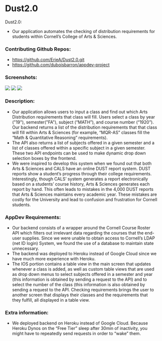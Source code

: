 # Dust2.0


Dust2.0: 
- Our application automates the checking of distribution requirements for students within Cornell’s College of Arts & Sciences.


### Contributing Github Repos:

- https://github.com/ErieA/Dust2.0.git
- https://github.com/duboisbarron/appdev-project

### Screenshots:
![](https://imgur.com/a/Rio9M9E)
![](https://imgur.com/a/1PxfoaP)
![](https://imgur.com/a/aaUXUkh)

### Description:
- Our application allows users to input a class and find out which Arts Distribution requirements that class will fill. Users select a class by year ("19"), semester("FA"), subject (“MATH”), and course number (“1920”). Our backend returns a list of the distribution requirements that that class will fill within Arts & Sciences (for example, “MQR-AS” classes fill the “Math & Quantitative Reasoning” requirements).
- The API also returns a list of subjects offered in a given semester and a list of classes offered within a specific subject in a given semester. These two API endpoints can be used to make dynamic drop down selection boxes by the frontend.
- We were inspired to develop this system when we found out that both Arts & Sciences and CALS have an online DUST report system. DUST reports show a student’s progress through their college requirements. Interestingly, though CALS’ system generates a report electronically based on a students’ course history, Arts & Sciences generates each report by hand. This often leads to mistakes in the 4,000 DUST reports that Arts & Sciences maintains every academic year. These mistakes are costly for the University and lead to confusion and frustration for Cornell students.

### AppDev Requirements:
- Our backend consists of a wrapper around the Cornell Course Roster API which filters out irrelevant data regarding the courses that the end-user supplies. Since we were unable to obtain access to Cornell’s LDAP (net ID login) System, we found the use of a database to maintain state unnecessary. 
- The backend was deployed to Heroku instead of Google Cloud since we have much more experience with Heroku. 
- The IOS portion contains a table view in the main screen that updates whenever a class is added, as well as custom table views that are used as drop down menus to select subjects offered in a semester and year (this information is obtained by sending a request to the API) and to select the number of the class (this information is also obtained by sending a request to the API. Checking requirements brings the user to another screen that displays their classes and the requirements that they fulfill, all displayed in a table view.
### Extra information:
- We deployed backend on Heroku instead of Google Cloud. Because Heroku Dynos on the “Free Tier” sleep after 30min of inactivity, you might have to repeatedly send requests in order to “wake” them. 

